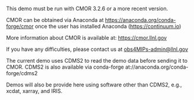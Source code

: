 
This demo must be run with CMOR 3.2.6 or a more recent version.

CMOR can be obtained via Anaconda at https://anaconda.org/conda-forge/cmor once the user has installed Anaconda (https://continuum.io)

More information about CMOR is available at: https://cmor.llnl.gov

If you have any difficulties, please contact us at obs4MIPs-admin@llnl.gov

The current demo uses CDMS2 to read the demo data before sending it to CMOR. CDMS2 is also available via conda-forge at://anaconda.org/conda-forge/cdms2

Demos will also be provide here using software other than CDMS2, e.g., xcdat, xarray, and IRIS.  

